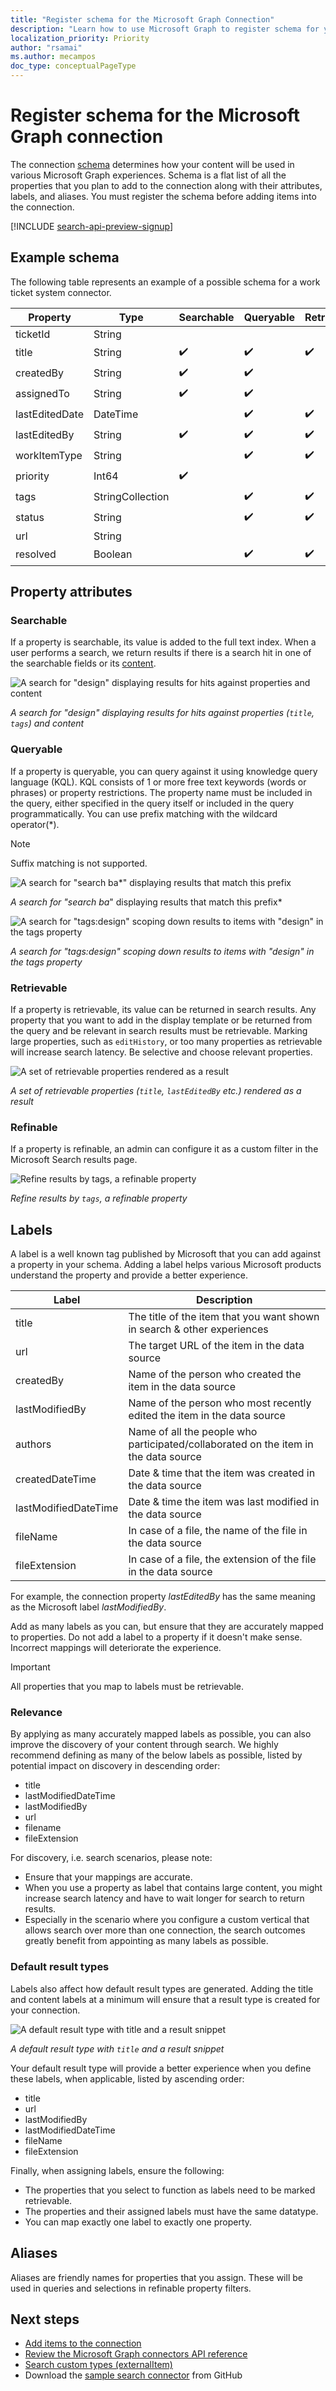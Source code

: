 ```yaml
---
title: "Register schema for the Microsoft Graph Connection"
description: "Learn how to use Microsoft Graph to register schema for your Microsoft Graph connection"
localization_priority: Priority
author: "rsamai"
ms.author: mecampos
doc_type: conceptualPageType
---
```


# Register schema for the Microsoft Graph connection

The connection [schema](/graph/api/resources/schema?view=graph-rest-beta&preserve-view=true) determines how your content will be used in various Microsoft Graph experiences. Schema is a flat list of all the properties that you plan to add to the connection along with their attributes, labels, and aliases. You must register the schema before adding items into the connection.

[!INCLUDE [search-api-preview-signup](../includes/search-api-preview-signup.md)]

## Example schema

The following table represents an example of a possible schema for a work ticket system connector.

| Property       | Type             | Searchable         | Queryable          | Retrievable        | Refinable          | Labels               | Aliases    |
|----------------|------------------|--------------------|--------------------|--------------------|--------------------|----------------------|------------|
| ticketId       | String           |                    |                    |                    |                    |                      | ID         |
| title          | String           | :heavy_check_mark: | :heavy_check_mark: | :heavy_check_mark: |                    | title                |            |
| createdBy      | String           | :heavy_check_mark: | :heavy_check_mark: |                    |                    | createdBy            | creator    |
| assignedTo     | String           | :heavy_check_mark: | :heavy_check_mark: |                    |                    |                      |            |
| lastEditedDate | DateTime         |                    | :heavy_check_mark: | :heavy_check_mark: | :heavy_check_mark: | lastModifiedDateTime | editedDate |
| lastEditedBy   | String           | :heavy_check_mark: | :heavy_check_mark: | :heavy_check_mark: |                    | lastModifiedBy       | edited     |
| workItemType   | String           |                    | :heavy_check_mark: | :heavy_check_mark: |                    |                      | ticketType |
| priority       | Int64            | :heavy_check_mark: |                    |                    |                    |                      |            |
| tags           | StringCollection |                    | :heavy_check_mark: | :heavy_check_mark: | :heavy_check_mark: |                      |            |
| status         | String           |                    | :heavy_check_mark: | :heavy_check_mark: |                    |                      |            |
| url            | String           |                    |                    |                    |                    | url                  |            |
| resolved       | Boolean          |                    | :heavy_check_mark: | :heavy_check_mark: |                    |                      |            |

## Property attributes

### Searchable

If a property is searchable, its value is added to the full text index. When a user performs a search, we return results if there is a search hit in one of the searchable fields or its [content](connecting-external-content-manage-items.md#content).

<!-- markdownlint-disable MD036 -->
![A search for "design" displaying results for hits against properties and content](./images/connectors-images/connecting-external-content-manage-items-schema-1.svg)

*A search for "design" displaying results for hits against properties (`title`, `tags`) and content*

### Queryable

If a property is queryable, you can query against it using knowledge query language (KQL). KQL consists of 1 or more free text keywords (words or phrases) or property restrictions. The property name must be included in the query, either specified in the query itself or included in the query programmatically. You can use prefix matching with the wildcard operator(*).

> [!NOTE]
> Suffix matching is not supported.

![A search for "search ba*" displaying results that match this prefix](./images/connectors-images/connecting-external-content-manage-items-schema-2.svg)

*A search for "search ba*" displaying results that match this prefix*

![A search for "tags:design" scoping down results to items with "design" in the tags property](./images/connectors-images/connecting-external-content-manage-items-schema-3.svg)

*A search for "tags:design" scoping down results to items with "design" in the tags property*

### Retrievable

If a property is retrievable, its value can be returned in search results. Any property that you want to add in the display template or be returned from the query and be relevant in search results must be retrievable. Marking large properties, such as `editHistory`, or too many properties as retrievable will increase search latency. Be selective and choose relevant properties.

![A set of retrievable properties rendered as a result](./images/connectors-images/connecting-external-content-manage-schema-4.svg)

*A set of retrievable properties (`title`, `lastEditedBy` etc.) rendered as a result*

### Refinable

If a property is refinable, an admin can configure it as a custom filter in the Microsoft Search results page.

![Refine results by tags, a refinable property](./images/connectors-images/connecting-external-content-manage-schema-5.svg)

*Refine results by `tags`, a refinable property*

## Labels

A label is a well known tag published by Microsoft that you can add against a property in your schema. Adding a label helps various Microsoft products understand the property and provide a better experience.

| Label                 | Description                                                                          |
|---------------------- |------------------------------------------------------------------------------------- |
| title                 | The title of the item that you want shown in search & other experiences              |
| url                   | The target URL of the item in the data source                                        |
| createdBy             | Name of the person who created the item in the data source                           |
| lastModifiedBy        | Name of the person who most recently edited the item in the data source              |
| authors               | Name of all the people who participated/collaborated on the item in the data source  |
| createdDateTime       | Date & time that the item was created in the data source                             |
| lastModifiedDateTime  | Date & time the item was last modified in the data source                            |
| fileName              | In case of a file, the name of the file in the data source                           |
| fileExtension         | In case of a file, the extension of the file in the data source                      |

For example, the connection property *lastEditedBy* has the same meaning as the Microsoft label *lastModifiedBy*.

Add as many labels as you can, but ensure that they are accurately mapped to properties. Do not add a label to a property if it doesn't make sense. Incorrect mappings will deteriorate the experience.

> [!IMPORTANT]
> All properties that you map to labels must be retrievable.

### Relevance

By applying as many accurately mapped labels as possible, you can also improve the discovery of your content through search. We highly recommend defining as many of the below labels as possible, listed by potential impact on discovery in descending order:

- title
- lastModifiedDateTime
- lastModifiedBy
- url
- filename
- fileExtension

For discovery, i.e. search scenarios, please note:

- Ensure that your mappings are accurate.
- When you use a property as label that contains large content, you might increase search latency and have to wait longer for search to return results.
- Especially in the scenario where you configure a custom vertical that allows search over more than one connection, the search outcomes greatly benefit from appointing as many labels as possible.

### Default result types

Labels also affect how default result types are generated. Adding the title and content labels at a minimum will ensure that a result type is created for your connection.

![A default result type with title and a result snippet](./images/connectors-images/connecting-external-content-manage-schema-6.svg)

*A default result type with `title` and a result snippet*

Your default result type will provide a better experience when you define these labels, when applicable, listed by ascending order:

- title
- url
- lastModifiedBy
- lastModifiedDateTime
- fileName
- fileExtension

Finally, when assigning labels, ensure the following:

- The properties that you select to function as labels need to be marked retrievable.
- The properties and their assigned labels must have the same datatype.
- You can map exactly one label to exactly one property.

## Aliases

Aliases are friendly names for properties that you assign. These will be used in queries and selections in refinable property filters.

## Next steps

- [Add items to the connection](./connecting-external-content-manage-items.md)
- [Review the Microsoft Graph connectors API reference](/graph/api/resources/indexing-api-overview?view=graph-rest-beta&preserve-view=true)
- [Search custom types (externalItem)](search-concept-custom-types.md)
- Download the [sample search connector](https://github.com/microsoftgraph/msgraph-search-connector-sample) from GitHub